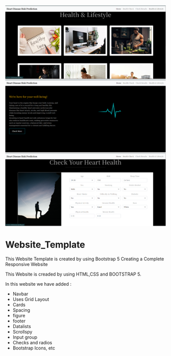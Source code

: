 
![alt text](<Screenshot 2024-07-01 123926.png>)
![alt text](<Screenshot 2024-07-01 123842.png>)
![alt text](<Screenshot 2024-07-01 123901.png>)

# Website_Template
This Website Template is created by using Bootstrap 5
Creating a Complete Responsive Website 

This Website is creaded by using HTML,CSS and BOOTSTRAP 5.

In this website we have added :

* Navbar
* Uses Grid Layout
* Cards
* Spacing
* figure
* footer
* Datalists
* Scrollspy
* Input group
* Checks and radios
* Bootstrap Icons, etc
